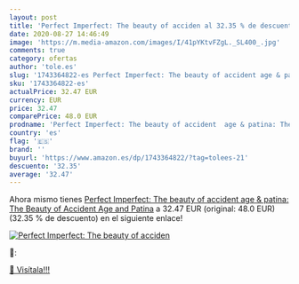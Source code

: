 ```yaml
---
layout: post
title: 'Perfect Imperfect: The beauty of acciden al 32.35 % de descuento'
date: 2020-08-27 14:46:49
image: 'https://m.media-amazon.com/images/I/41pYKtvFZgL._SL400_.jpg'
comments: true
category: ofertas
author: 'tole.es'
slug: '1743364822-es Perfect Imperfect: The beauty of accident age & patina:...'
sku: '1743364822-es'
actualPrice: 32.47 EUR
currency: EUR
price: 32.47
comparePrice: 48.0 EUR
prodname: 'Perfect Imperfect: The beauty of accident  age & patina: The Beauty of Accident Age and Patina'
country: 'es'
flag: '🇪🇸'
brand: ''
buyurl: 'https://www.amazon.es/dp/1743364822/?tag=tolees-21'
descuento: '32.35'
average: '32.47'
---
```


Ahora mismo tienes [Perfect Imperfect: The beauty of accident  age & patina: The Beauty of Accident Age and Patina](https://www.amazon.es/dp/1743364822/?tag=tolees-21) a 32.47 EUR (original: 48.0 EUR) (32.35 %  de descuento) en el siguiente enlace!

[![Perfect Imperfect: The beauty of acciden](https://m.media-amazon.com/images/I/41pYKtvFZgL._SL400_.jpg)](https://www.amazon.es/dp/1743364822/?tag=tolees-21)

🔎:


[🛒 Visítala!!!](https://www.amazon.es/dp/1743364822/?tag=tolees-21)
